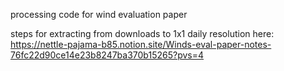 processing code for wind evaluation paper

steps for extracting from downloads to 1x1 daily resolution here:
https://nettle-pajama-b85.notion.site/Winds-eval-paper-notes-76fc22d90ce14e23b8247ba370b15265?pvs=4
